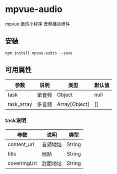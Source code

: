 # mpvue-audio

mpvue 微信小程序 音频播放组件

## 安装

```
npm install mpvue-audio --save
```

## 可用属性

|参数|说明|类型|默认值|
|---|---|---|---|
|task|单音频|Object|null|
|task_array|多音频|Array[Object]|[]|


### task说明

|参数|说明|类型|
|---|---|---|
|content_url|音频地址|String|
|title|标题|String|''|
|coverImgUrl|封面地址|String|



